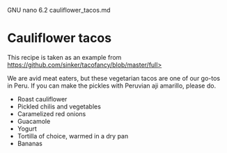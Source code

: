   GNU nano 6.2                         cauliflower_tacos.md                                  


# Cauliflower tacos

This recipe is taken as an example from https://github.com/sinker/tacofancy/blob/master/full>

We are avid meat eaters, but these vegetarian tacos are one of our go-tos in
Peru. If you can make the pickles with Peruvian aji amarillo, please do.

- Roast cauliflower
- Pickled chilis and vegetables
- Caramelized red onions
- Guacamole
- Yogurt
- Tortilla of choice, warmed in a dry pan
- Bananas

